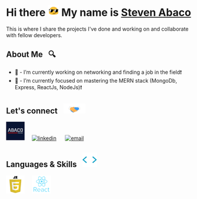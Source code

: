 #  Hi there <img src="bounce-emoji.gif" alt="bounce gif" width="30"> My name is <a href="https://www.stevenabaco.dev"> Steven Abaco</a>
This is where I share the projects I've done and working on and collaborate with fellow developers.
## About Me &nbsp; 🔍
- 🔭 - I’m currently working on networking and finding a job in the field:exclamation: 
- 🌱 - I’m currently focused on mastering the MERN stack (MongoDb, Express, ReactJs, NodeJs):exclamation: 

## Let's connect &nbsp; <img src="handshake.gif" alt="handshake" width="60">

<a href="https://www.stevenabaco.dev" target="_blank" rel="noopener noreferrer"> <img src="abaco-logo.png" alt="Steven Abaco Logo" height="50" style="margin: 10"></a>&nbsp;&nbsp;&nbsp;&nbsp; 
<a href="https://www.linkedin.com/in/stevenabaco/" target="_blank" rel="noopener noreferrer"> <img src="https://image.flaticon.com/icons/png/128/174/174857.png" alt="linkedin" height="50" style="margin: 10"></a>&nbsp;&nbsp;&nbsp;&nbsp;&nbsp;
<a href="mailto:stevenabaco@gmail.com"> <img src="https://t3.ftcdn.net/jpg/02/73/74/34/240_F_273743445_8NsO173YKt3qKssAjPPGDLj4TcUlBsNA.jpg" alt="email" height="50" style="margin: 10, display: inline-block"></a>&nbsp;&nbsp;&nbsp;&nbsp;&nbsp;

## Languages & Skills &nbsp; <img src="skills.gif" width="40">
<a href="https://www.javascript.com/" target="_blank" rel="noopener noreferrer"> <img src="js6.png" alt="Javascript Logo" height="50"></a>&nbsp;&nbsp;&nbsp;&nbsp;
<a href="https://www.reactjs.org/" target="_blank" rel="noopener noreferrer"> <img src="react_logo.png" alt="ReactJs Logo" height="50"></a>&nbsp;&nbsp;&nbsp;&nbsp;

